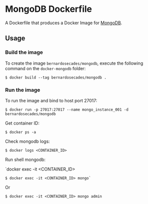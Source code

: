 # MongoDB Dockerfile

A Dockerfile that produces a Docker Image for [MongoDB](http://www.mongodb.org/).


## Usage

### Build the image

To create the image `bernardosecades/mongodb`, execute the following command on the `docker-mongodb` folder:

```
$ docker build --tag bernardosecades/mongodb .
```

### Run the image

To run the image and bind to host port 27017:

```
$ docker run -p 27017:27017 --name mongo_instance_001 -d bernardosecades/mongodb
```

Get container ID:

```
$ docker ps -a
```

Check mongodb logs:

```
$ docker logs <CONTAINER_ID>
```

Run shell mongodb:

`docker exec -it <CONTAINER_ID> <command>

```
$ docker exec -it <CONTAINER_ID> mongo`
```

Or

```
$ docker exec -it <CONTAINER_ID> mongo admin
```
